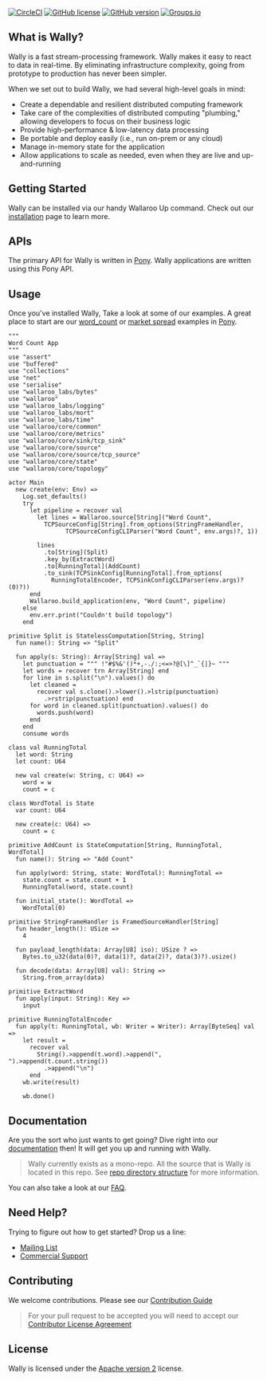 [![CircleCI](https://circleci.com/gh/WallarooLabs/wallaroo.svg?style=shield)](https://circleci.com/gh/WallarooLabs/wallaroo)
[![GitHub license](https://img.shields.io/badge/license-apache%202-blue.svg)][wallaroo-license-readme]
[![GitHub version](https://badge.fury.io/gh/WallarooLabs%2Fwallaroo.svg)](http://badge.fury.io/gh/WallarooLabs%2Fwallaroo)
[![Groups.io][group-badge]][group-link]

## What is Wally?

Wally is a fast stream-processing framework. Wally makes it easy to react to data in real-time. By eliminating infrastructure complexity, going from prototype to production has never been simpler.

When we set out to build Wally, we had several high-level goals in mind:

- Create a dependable and resilient distributed computing framework
- Take care of the complexities of distributed computing "plumbing," allowing developers to focus on their business logic
- Provide high-performance & low-latency data processing
- Be portable and deploy easily (i.e., run on-prem or any cloud)
- Manage in-memory state for the application
- Allow applications to scale as needed, even when they are live and up-and-running

## Getting Started

Wally can be installed via our handy Wallaroo Up command. Check out our [installation][installation-options] page to learn more.

## APIs

The primary API for Wally is written in [Pony][pony]. Wally applications are written using this Pony API.

## Usage

Once you've installed Wally, Take a look at some of our examples. A great place to start are our [word_count][word_count] or [market spread][market-spread] examples in [Pony](pony-examples).

```pony
"""
Word Count App
"""
use "assert"
use "buffered"
use "collections"
use "net"
use "serialise"
use "wallaroo_labs/bytes"
use "wallaroo"
use "wallaroo_labs/logging"
use "wallaroo_labs/mort"
use "wallaroo_labs/time"
use "wallaroo/core/common"
use "wallaroo/core/metrics"
use "wallaroo/core/sink/tcp_sink"
use "wallaroo/core/source"
use "wallaroo/core/source/tcp_source"
use "wallaroo/core/state"
use "wallaroo/core/topology"

actor Main
  new create(env: Env) =>
    Log.set_defaults()
    try
      let pipeline = recover val
        let lines = Wallaroo.source[String]("Word Count",
          TCPSourceConfig[String].from_options(StringFrameHandler,
                TCPSourceConfigCLIParser("Word Count", env.args)?, 1))

        lines
          .to[String](Split)
          .key_by(ExtractWord)
          .to[RunningTotal](AddCount)
          .to_sink(TCPSinkConfig[RunningTotal].from_options(
            RunningTotalEncoder, TCPSinkConfigCLIParser(env.args)?(0)?))
      end
      Wallaroo.build_application(env, "Word Count", pipeline)
    else
      env.err.print("Couldn't build topology")
    end

primitive Split is StatelessComputation[String, String]
  fun name(): String => "Split"

  fun apply(s: String): Array[String] val =>
    let punctuation = """ !"#$%&'()*+,-./:;<=>?@[\]^_`{|}~ """
    let words = recover trn Array[String] end
    for line in s.split("\n").values() do
      let cleaned =
        recover val s.clone().>lower().>lstrip(punctuation)
          .>rstrip(punctuation) end
      for word in cleaned.split(punctuation).values() do
        words.push(word)
      end
    end
    consume words

class val RunningTotal
  let word: String
  let count: U64

  new val create(w: String, c: U64) =>
    word = w
    count = c

class WordTotal is State
  var count: U64

  new create(c: U64) =>
    count = c

primitive AddCount is StateComputation[String, RunningTotal, WordTotal]
  fun name(): String => "Add Count"

  fun apply(word: String, state: WordTotal): RunningTotal =>
    state.count = state.count + 1
    RunningTotal(word, state.count)

  fun initial_state(): WordTotal =>
    WordTotal(0)

primitive StringFrameHandler is FramedSourceHandler[String]
  fun header_length(): USize =>
    4

  fun payload_length(data: Array[U8] iso): USize ? =>
    Bytes.to_u32(data(0)?, data(1)?, data(2)?, data(3)?).usize()

  fun decode(data: Array[U8] val): String =>
    String.from_array(data)

primitive ExtractWord
  fun apply(input: String): Key =>
    input

primitive RunningTotalEncoder
  fun apply(t: RunningTotal, wb: Writer = Writer): Array[ByteSeq] val =>
    let result =
      recover val
        String().>append(t.word).>append(", ").>append(t.count.string())
          .>append("\n")
      end
    wb.write(result)

    wb.done()
```

## Documentation

Are you the sort who just wants to get going? Dive right into our [documentation][documentation] then! It will get you up and running with Wally.

> Wally currently exists as a mono-repo. All the source that is Wally is located in this repo. See [repo directory structure][repo-directory-structure-link] for more information.

You can also take a look at our [FAQ][faq].

## Need Help?

Trying to figure out how to get started? Drop us a line:

- [Mailing List][group-link]
- [Commercial Support][commercial-support-email]

## Contributing

We welcome contributions. Please see our [Contribution Guide][contribution-guide]

> For your pull request to be accepted you will need to accept our [Contributor License Agreement][cla]

## License

Wally is licensed under the [Apache version 2][apache-2-license] license.

[apache-2-license]: https://www.apache.org/licenses/LICENSE-2.0
[repo-directory-structure-link]: MONOREPO.md
[cla]: https://gist.github.com/WallarooLabsTeam/e06d4fed709e0e7035fdaa7249bf88fb
[commercial-support-email]: mailto:sales@wallaroolabs.com
[contribution-guide]: CONTRIBUTING.md
[documentation]: https://docs.wallaroolabs.com/
[faq]: https://wallaroolabs.com/faq
[group-badge]: https://img.shields.io/badge/mailing%20list-join%20%E2%86%92-%23551A8B.svg
[group-link]: https://groups.io/g/wallaroo
[home-page]: https://www.wallaroolabs.com/
[installation-options]: https://docs.wallaroolabs.com/pony-installation
[word_count]: examples/pony/word_count/
[market-spread]: examples/pony/market_spread/
[pony]: https://www.ponylang.io/
[pony-examples]: examples/pony/
[wallaroo-license-readme]: #license
